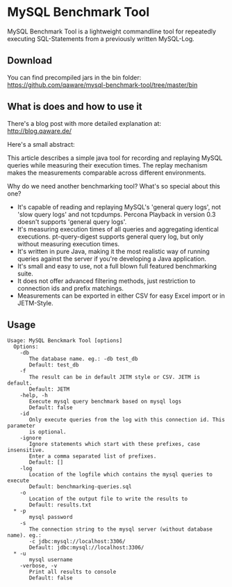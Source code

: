 # MySQL Benchmark Tool
MySQL Benchmark Tool is a lightweight commandline tool for repeatedly executing SQL-Statements from a previously written MySQL-Log.

## Download
You can find precompiled jars in the bin folder: https://github.com/qaware/mysql-benchmark-tool/tree/master/bin

## What is does and how to use it
There's a blog post with more detailed explanation at: http://blog.qaware.de/

Here's a small abstract:

This article describes a simple java tool for recording and replaying MySQL queries while measuring their execution times. The replay mechanism makes the measurements comparable across different environments.

Why do we need another benchmarking tool? What's so special about this one?
* It's capable of reading and replaying MySQL's 'general query logs', not 'slow query logs' and not tcpdumps. Percona Playback in version 0.3 doesn't supports 'general query logs'.
* It's measuring execution times of all queries and aggregating identical executions. pt-query-digest supports general query log, but only without measuring execution times.
* It's written in pure Java, making it the most realistic way of running queries against the server if you're developing a Java application.
* It's small and easy to use, not a full blown full featured benchmarking suite.
* It does not offer advanced filtering methods, just restriction to connection ids and prefix matchings.
* Measurements can be exported in either CSV for easy Excel import or in JETM-Style.

## Usage
    Usage: MySQL Benckmark Tool [options]
      Options:
        -db
           The database name. eg.: -db test_db
           Default: test_db
        -f
           The result can be in default JETM style or CSV. JETM is default.
           Default: JETM
        -help, -h
           Execute mysql query benchmark based on mysql logs
           Default: false
        -id
           Only execute queries from the log with this connection id. This parameter
           is optional.
        -ignore
           Ignore statements which start with these prefixes, case insensitive.
           Enter a comma separated list of prefixes.
           Default: []
        -log
           Location of the logfile which contains the mysql queries to execute
           Default: benchmarking-queries.sql
        -o
           Location of the output file to write the results to
           Default: results.txt
      * -p
           mysql password
        -s
           The connection string to the mysql server (without database name). eg.:
           -c jdbc:mysql://localhost:3306/
           Default: jdbc:mysql://localhost:3306/
      * -u
           mysql username
        -verbose, -v
           Print all results to console
           Default: false
